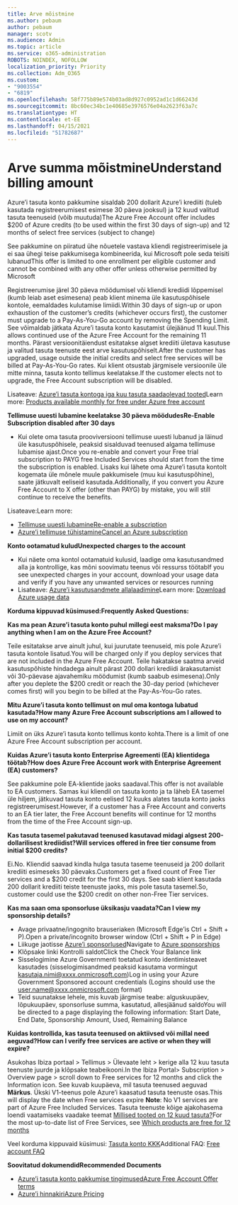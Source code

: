 ```yaml
---
title: Arve mõistmine
ms.author: pebaum
author: pebaum
manager: scotv
ms.audience: Admin
ms.topic: article
ms.service: o365-administration
ROBOTS: NOINDEX, NOFOLLOW
localization_priority: Priority
ms.collection: Adm_O365
ms.custom:
- "9003554"
- "6819"
ms.openlocfilehash: 58f775b89e574b03ad8d927c0952ad1c1d66243d
ms.sourcegitcommit: 8bc60ec34bc1e40685e3976576e04a2623f63a7c
ms.translationtype: HT
ms.contentlocale: et-EE
ms.lasthandoff: 04/15/2021
ms.locfileid: "51782687"
---
```

# <a name="understand-billing-amount"></a><span data-ttu-id="444cc-102">Arve summa mõistmine</span><span class="sxs-lookup"><span data-stu-id="444cc-102">Understand billing amount</span></span>

<span data-ttu-id="444cc-103">Azure’i tasuta konto pakkumine sisaldab 200 dollarit Azure’i krediiti (tuleb kasutada registreerumisest esimese 30 päeva jooksul) ja 12 kuud valitud tasuta teenuseid (võib muutuda)</span><span class="sxs-lookup"><span data-stu-id="444cc-103">The Azure Free Account offer includes $200 of Azure credits (to be used within the first 30 days of sign-up) and 12 months of select free services (subject to change)</span></span>

<span data-ttu-id="444cc-104">See pakkumine on piiratud ühe nõuetele vastava kliendi registreerimisele ja ei saa ühegi teise pakkumisega kombineerida, kui Microsoft pole seda teisiti lubanud</span><span class="sxs-lookup"><span data-stu-id="444cc-104">This offer is limited to one enrollment per eligible customer and cannot be combined with any other offer unless otherwise permitted by Microsoft</span></span>

<span data-ttu-id="444cc-105">Registreerumise järel 30 päeva möödumisel või kliendi krediidi lõppemisel (kumb leiab aset esimesena) peab klient minema üle kasutuspõhisele kontole, eemaldades kulutamise limiidi.</span><span class="sxs-lookup"><span data-stu-id="444cc-105">Within 30 days of sign-up or upon exhaustion of the customer’s credits (whichever occurs first), the customer must upgrade to a Pay-As-You-Go account by removing the Spending Limit.</span></span> <span data-ttu-id="444cc-106">See võimaldab jätkata Azure’i tasuta konto kasutamist ülejäänud 11 kuul.</span><span class="sxs-lookup"><span data-stu-id="444cc-106">This allows continued use of the Azure Free Account for the remaining 11 months.</span></span> <span data-ttu-id="444cc-107">Pärast versioonitäiendust esitatakse algset krediiti ületava kasutuse ja valitud tasuta teenuste eest arve kasutuspõhiselt.</span><span class="sxs-lookup"><span data-stu-id="444cc-107">After the customer has upgraded, usage outside the initial credits and select free services will be billed at Pay-As-You-Go rates.</span></span> <span data-ttu-id="444cc-108">Kui klient otsustab järgmisele versioonile üle mitte minna, tasuta konto tellimus keelatakse.</span><span class="sxs-lookup"><span data-stu-id="444cc-108">If the customer elects not to upgrade, the Free Account subscription will be disabled.</span></span>

<span data-ttu-id="444cc-109">Lisateave: [Azure’i tasuta kontoga iga kuu tasuta saadaolevad tooted](https://azure.microsoft.com/free/free-account-faq/)</span><span class="sxs-lookup"><span data-stu-id="444cc-109">Learn more: [Products available monthly for free under Azure free account](https://azure.microsoft.com/free/free-account-faq/)</span></span>

<span data-ttu-id="444cc-110">**Tellimuse uuesti lubamine keelatakse 30 päeva möödudes**</span><span class="sxs-lookup"><span data-stu-id="444cc-110">**Re-Enable Subscription disabled after 30 days**</span></span>

- <span data-ttu-id="444cc-111">Kui olete oma tasuta prooviversiooni tellimuse uuesti lubanud ja läinud üle kasutuspõhisele, peaksid sisalduvad teenused algama tellimuse lubamise ajast.</span><span class="sxs-lookup"><span data-stu-id="444cc-111">Once you re-enable and convert your Free trial subscription to PAYG free Included Services should start from the time the subscription is enabled.</span></span> <span data-ttu-id="444cc-112">Lisaks kui lähete oma Azure’i tasuta kontolt kogemata üle mõnele muule pakkumisele (muu kui kasutuspõhine), saate jätkuvalt eeliseid kasutada.</span><span class="sxs-lookup"><span data-stu-id="444cc-112">Additionally, if you convert you Azure Free Account to X offer (other than PAYG) by mistake, you will still continue to receive the benefits.</span></span>

<span data-ttu-id="444cc-113">Lisateave:</span><span class="sxs-lookup"><span data-stu-id="444cc-113">Learn more:</span></span> 
- [<span data-ttu-id="444cc-114">Tellimuse uuesti lubamine</span><span class="sxs-lookup"><span data-stu-id="444cc-114">Re-enable a subscription</span></span>](https://docs.microsoft.com/azure/billing/billing-subscription-become-disable?WT.mc_id=Portal-Microsoft_Azure_Support)
- [<span data-ttu-id="444cc-115">Azure’i tellimuse tühistamine</span><span class="sxs-lookup"><span data-stu-id="444cc-115">Cancel an Azure subscription</span></span>](https://docs.microsoft.com/azure/billing/billing-how-to-cancel-azure-subscription?WT.mc_id=Portal-Microsoft_Azure_Support)

<span data-ttu-id="444cc-116">**Konto ootamatud kulud**</span><span class="sxs-lookup"><span data-stu-id="444cc-116">**Unexpected charges to the account**</span></span>

- <span data-ttu-id="444cc-117">Kui näete oma kontol ootamatuid kulusid, laadige oma kasutusandmed alla ja kontrollige, kas mõni soovimatu teenus või ressurss töötab</span><span class="sxs-lookup"><span data-stu-id="444cc-117">If you see unexpected charges in your account, download your usage data and verify if you have any unwanted services or resources running</span></span>
- <span data-ttu-id="444cc-118">Lisateave: [Azure’i kasutusandmete allalaadimine](https://docs.microsoft.com/azure/billing/billing-download-azure-invoice-daily-usage-date?WT.mc_id=Portal-Microsoft_Azure_Support#download-usage)</span><span class="sxs-lookup"><span data-stu-id="444cc-118">Learn more: [Download Azure usage data](https://docs.microsoft.com/azure/billing/billing-download-azure-invoice-daily-usage-date?WT.mc_id=Portal-Microsoft_Azure_Support#download-usage)</span></span>

<span data-ttu-id="444cc-119">**Korduma kippuvad küsimused:**</span><span class="sxs-lookup"><span data-stu-id="444cc-119">**Frequently Asked Questions:**</span></span>

<span data-ttu-id="444cc-120">**Kas ma pean Azure’i tasuta konto puhul millegi eest maksma?**</span><span class="sxs-lookup"><span data-stu-id="444cc-120">**Do I pay anything when I am on the Azure Free Account?**</span></span>

<span data-ttu-id="444cc-121">Teile esitatakse arve ainult juhul, kui juurutate teenuseid, mis pole Azure’i tasuta kontole lisatud.</span><span class="sxs-lookup"><span data-stu-id="444cc-121">You will be charged only if you deploy services that are not included in the Azure Free Account.</span></span> <span data-ttu-id="444cc-122">Teile hakatakse saatma arveid kasutuspõhiste hindadega ainult pärast 200 dollari krediidi ärakasutamist või 30-päevase ajavahemiku möödumist (kumb saabub esimesena).</span><span class="sxs-lookup"><span data-stu-id="444cc-122">Only after you deplete the $200 credit or reach the 30-day period (whichever comes first) will you begin to be billed at the Pay-As-You-Go rates.</span></span>

<span data-ttu-id="444cc-123">**Mitu Azure’i tasuta konto tellimust on mul oma kontoga lubatud kasutada?**</span><span class="sxs-lookup"><span data-stu-id="444cc-123">**How many Azure Free Account subscriptions am I allowed to use on my account?**</span></span>  

<span data-ttu-id="444cc-124">Limiit on üks Azure’i tasuta konto tellimus konto kohta.</span><span class="sxs-lookup"><span data-stu-id="444cc-124">There is a limit of one Azure Free Account subscription per account.</span></span>

<span data-ttu-id="444cc-125">**Kuidas Azure’i tasuta konto Enterprise Agreementi (EA) klientidega töötab?**</span><span class="sxs-lookup"><span data-stu-id="444cc-125">**How does Azure Free Account work with Enterprise Agreement (EA) customers?**</span></span>  

<span data-ttu-id="444cc-126">See pakkumine pole EA-klientide jaoks saadaval.</span><span class="sxs-lookup"><span data-stu-id="444cc-126">This offer is not available to EA customers.</span></span> <span data-ttu-id="444cc-127">Samas kui kliendil on tasuta konto ja ta läheb EA tasemel üle hiljem, jätkuvad tasuta konto eelised 12 kuuks alates tasuta konto jaoks registreerumisest.</span><span class="sxs-lookup"><span data-stu-id="444cc-127">However, if a customer has a Free Account and converts to an EA tier later, the Free Account benefits will continue for 12 months from the time of the Free Account sign-up.</span></span>

<span data-ttu-id="444cc-128">**Kas tasuta tasemel pakutavad teenused kasutavad midagi algsest 200-dollarilisest krediidist?**</span><span class="sxs-lookup"><span data-stu-id="444cc-128">**Will services offered in free tier consume from initial $200 credits?**</span></span>  

<span data-ttu-id="444cc-129">Ei.</span><span class="sxs-lookup"><span data-stu-id="444cc-129">No.</span></span> <span data-ttu-id="444cc-130">Kliendid saavad kindla hulga tasuta taseme teenuseid ja 200 dollarit krediiti esimeseks 30 päevaks.</span><span class="sxs-lookup"><span data-stu-id="444cc-130">Customers get a fixed count of Free Tier services and a $200 credit for the first 30 days.</span></span> <span data-ttu-id="444cc-131">See saab klient kasutada 200 dollarit krediiti teiste teenuste jaoks, mis pole tasuta tasemel.</span><span class="sxs-lookup"><span data-stu-id="444cc-131">So, customer could use the $200 credit on other non-Free Tier services.</span></span>

<span data-ttu-id="444cc-132">**Kas ma saan oma sponsorluse üksikasju vaadata?**</span><span class="sxs-lookup"><span data-stu-id="444cc-132">**Can I view my sponsorship details?**</span></span>

- <span data-ttu-id="444cc-133">Avage privaatne/ingognito brauseriaken (Microsoft Edge’is Ctrl + Shift + P).</span><span class="sxs-lookup"><span data-stu-id="444cc-133">Open a private/incognito browser window (Ctrl + Shift + P in Edge)</span></span>
- <span data-ttu-id="444cc-134">Liikuge jaotisse [Azure’i sponsorlused](http://www.microsoftazuresponsorships.com/)</span><span class="sxs-lookup"><span data-stu-id="444cc-134">Navigate to [Azure sponsorships](http://www.microsoftazuresponsorships.com/)</span></span>
- <span data-ttu-id="444cc-135">Klõpsake linki Kontrolli saldot</span><span class="sxs-lookup"><span data-stu-id="444cc-135">Click the Check Your Balance link</span></span>
- <span data-ttu-id="444cc-136">Sisselogimine Azure Governmenti toetatud konto identimisteavet kasutades (sisselogimisandmed peaksid kasutama vormingut kasutaja.nimi@xxxx.onmicrosoft.com)</span><span class="sxs-lookup"><span data-stu-id="444cc-136">Log in using your Azure Government Sponsored account credentials (Logins should use the user.name@xxxx.onmicrosoft.com format)</span></span>
- <span data-ttu-id="444cc-137">Teid suunatakse lehele, mis kuvab järgmise teabe: alguskuupäev, lõpukuupäev, sponsorluse summa, kasutatud, allesjäänud saldo</span><span class="sxs-lookup"><span data-stu-id="444cc-137">You will be directed to a page displaying the following information: Start Date, End Date, Sponsorship Amount, Used, Remaining Balance</span></span>

<span data-ttu-id="444cc-138">**Kuidas kontrollida, kas tasuta teenused on aktiivsed või millal need aeguvad?**</span><span class="sxs-lookup"><span data-stu-id="444cc-138">**How can I verify free services are active or when they will expire?**</span></span>

<span data-ttu-id="444cc-139">Asukohas Ibiza portaal > Tellimus > Ülevaate leht > kerige alla 12 kuu tasuta teenuste juurde ja klõpsake teabeikooni.</span><span class="sxs-lookup"><span data-stu-id="444cc-139">In the Ibiza Portal> Subscription > Overview page > scroll down to Free services for 12 months and click the Information icon.</span></span> <span data-ttu-id="444cc-140">See kuvab kuupäeva, mil tasuta teenused aeguvad **Märkus**. Ükski V1-teenus pole Azure’i kaasatud tasuta teenuste osas.</span><span class="sxs-lookup"><span data-stu-id="444cc-140">This will display the date when Free services expire **Note**: No V1 services are part of Azure Free Included Services.</span></span> <span data-ttu-id="444cc-141">Tasuta teenuste kõige ajakohasema loendi vaatamiseks vaadake teemat [Millised tooted on 12 kuud tasuta?](http://www.microsoftazuresponsorships.com/)</span><span class="sxs-lookup"><span data-stu-id="444cc-141">For the most up-to-date list of Free Services, see [Which products are free for 12 months](http://www.microsoftazuresponsorships.com/)</span></span>

<span data-ttu-id="444cc-142">Veel korduma kippuvaid küsimusi: [Tasuta konto KKK](https://azure.microsoft.com/free/free-account-faq/)</span><span class="sxs-lookup"><span data-stu-id="444cc-142">Additional FAQ: [Free account FAQ](https://azure.microsoft.com/free/free-account-faq/)</span></span>

<span data-ttu-id="444cc-143">**Soovitatud dokumendid**</span><span class="sxs-lookup"><span data-stu-id="444cc-143">**Recommended Documents**</span></span>

- [<span data-ttu-id="444cc-144">Azure’i tasuta konto pakkumise tingimused</span><span class="sxs-lookup"><span data-stu-id="444cc-144">Azure Free Account Offer terms</span></span>](https://azure.microsoft.com/offers/ms-azr-0044p/)
- [<span data-ttu-id="444cc-145">Azure’i hinnakiri</span><span class="sxs-lookup"><span data-stu-id="444cc-145">Azure Pricing</span></span>](https://azure.microsoft.com/pricing/)